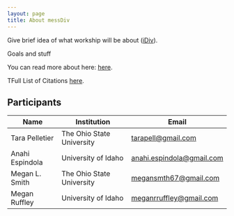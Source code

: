 ```yaml
---
layout: page
title: About messDiv
---
```


Give brief idea of what workship will be about ([iDiv](https://www.idiv.de/sdiv.html)).

Goals and stuff

You can read more about here: [here](https://messdiv.github.io/cartoon-model).

TFull List of Citations [here](https://messdiv.github.io/messDiv_readings).

## Participants

| Name | Institution |	Email |
| --- | --- | --- |
| Tara	Pelletier | The Ohio State University | <tarapell@gmail.com> | 
| Anahi Espindola |	University of Idaho |	<anahi.espindola@gmail.com> |
| Megan L. Smith | The Ohio State University| <megansmth67@gmail.com> |
| Megan Ruffley | University of Idaho | <meganrruffley@gmail.com> |
